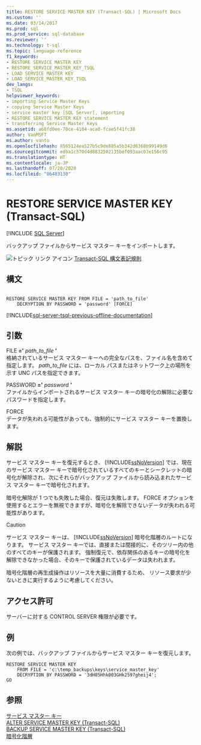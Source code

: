 ```yaml
---
title: RESTORE SERVICE MASTER KEY (Transact-SQL) | Microsoft Docs
ms.custom: ''
ms.date: 03/14/2017
ms.prod: sql
ms.prod_service: sql-database
ms.reviewer: ''
ms.technology: t-sql
ms.topic: language-reference
f1_keywords:
- RESTORE SERVICE MASTER KEY
- RESTORE_SERVICE_MASTER_KEY_TSQL
- LOAD SERVICE MASTER KEY
- LOAD_SERVICE_MASTER_KEY_TSQL
dev_langs:
- TSQL
helpviewer_keywords:
- importing Service Master Keys
- copying Service Master Keys
- service master key [SQL Server], importing
- RESTORE SERVICE MASTER KEY statement
- transferring Service Master Keys
ms.assetid: a68fd0ee-70ce-4104-aca0-fcae5f41fc38
author: VanMSFT
ms.author: vanto
ms.openlocfilehash: 8565124ea527b5c9de885a5b342d6368b99149d6
ms.sourcegitcommit: edba1c570d4d8832502135bef093aac07e156c95
ms.translationtype: HT
ms.contentlocale: ja-JP
ms.lasthandoff: 07/20/2020
ms.locfileid: "86483130"
---
```

# <a name="restore-service-master-key-transact-sql"></a>RESTORE SERVICE MASTER KEY (Transact-SQL)
[!INCLUDE [SQL Server](../../includes/applies-to-version/sqlserver.md)]

  バックアップ ファイルからサービス マスター キーをインポートします。  
  
 ![トピック リンク アイコン](../../database-engine/configure-windows/media/topic-link.gif "トピック リンク アイコン") [Transact-SQL 構文表記規則](../../t-sql/language-elements/transact-sql-syntax-conventions-transact-sql.md)  
  
## <a name="syntax"></a>構文  
  
```  
  
RESTORE SERVICE MASTER KEY FROM FILE = 'path_to_file'   
    DECRYPTION BY PASSWORD = 'password' [FORCE]  
```  
  
[!INCLUDE[sql-server-tsql-previous-offline-documentation](../../includes/sql-server-tsql-previous-offline-documentation.md)]

## <a name="arguments"></a>引数
 FILE **='** _path\_to\_file_ **'**  
 格納されているサービス マスター キーへの完全なパスを、ファイル名を含めて指定します。 *path_to_file* には、ローカル パスまたはネットワーク上の場所を示す UNC パスを指定できます。  
  
 PASSWORD **='** _password_ **'**  
 ファイルからインポートされるサービス マスター キーの暗号化の解除に必要なパスワードを指定します。  
  
 FORCE  
 データが失われる可能性があっても、強制的にサービス マスター キーを置換します。  
  
## <a name="remarks"></a>解説  
 サービス マスター キーを復元するとき、 [!INCLUDE[ssNoVersion](../../includes/ssnoversion-md.md)] では、現在のサービス マスター キーで暗号化されているすべてのキーとシークレットの暗号化が解除され、次にそれらがバックアップ ファイルから読み込まれたサービス マスター キーで暗号化されます。  
  
 暗号化解除が 1 つでも失敗した場合、復元は失敗します。 FORCE オプションを使用するとエラーを無視できますが、暗号化を解除できないデータが失われる可能性があります。  
  
> [!CAUTION]  
>  サービス マスター キーは、 [!INCLUDE[ssNoVersion](../../includes/ssnoversion-md.md)] 暗号化階層のルートになります。 サービス マスター キーでは、直接または間接的に、そのツリー内の他のすべてのキーが保護されます。 強制復元で、依存関係のあるキーの暗号化を解除できなかった場合、そのキーで保護されているデータは失われます。  
  
 暗号化階層の再生成操作はリソースを大量に消費するため、 リソース要求が少ないときに実行するように考慮してください。  
  
## <a name="permissions"></a>アクセス許可  
 サーバーに対する CONTROL SERVER 権限が必要です。  
  
## <a name="examples"></a>例  
 次の例では、バックアップ ファイルからサービス マスター キーを復元します。  
  
```  
RESTORE SERVICE MASTER KEY   
    FROM FILE = 'c:\temp_backups\keys\service_master_key'   
    DECRYPTION BY PASSWORD = '3dH85Hhk003GHk2597gheij4';  
GO  
```  
  
## <a name="see-also"></a>参照  
 [サービス マスター キー](../../relational-databases/security/encryption/service-master-key.md)   
 [ALTER SERVICE MASTER KEY &#40;Transact-SQL&#41;](../../t-sql/statements/alter-service-master-key-transact-sql.md)   
 [BACKUP SERVICE MASTER KEY &#40;Transact-SQL&#41;](../../t-sql/statements/backup-service-master-key-transact-sql.md)   
 [暗号化階層](../../relational-databases/security/encryption/encryption-hierarchy.md)